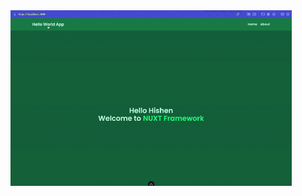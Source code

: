 <img align="center" alt="Coding" width="450" src="https://github.com/HishenPerera/HelloWorldApp-NUXT/blob/main/res/NUXT%20App%20Demo.gif?raw=true">

